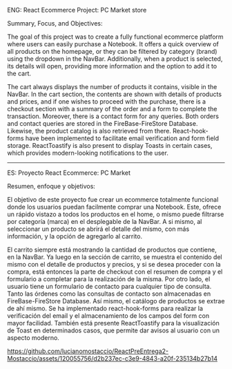 ENG:
React Ecommerce Project: PC Market store

Summary, Focus, and Objectives:

The goal of this project was to create a fully functional ecommerce platform where users can easily purchase a Notebook. It offers a quick overview of all products on the homepage, or they can be filtered by category (brand) using the dropdown in the NavBar. Additionally, when a product is selected, its details will open, providing more information and the option to add it to the cart.

The cart always displays the number of products it contains, visible in the NavBar. In the cart section, the contents are shown with details of products and prices, and if one wishes to proceed with the purchase, there is a checkout section with a summary of the order and a form to complete the transaction. Moreover, there is a contact form for any queries. Both orders and contact queries are stored in the FireBase-FireStore Database. Likewise, the product catalog is also retrieved from there. React-hook-forms have been implemented to facilitate email verification and form field storage. ReactToastify is also present to display Toasts in certain cases, which provides modern-looking notifications to the user.

---

ES:
Proyecto React Ecommerce: PC Market

Resumen, enfoque y objetivos:

El objetivo de este proyecto fue crear un ecommerce totalmente funcional donde los usuarios puedan facilmente comprar una Notebook. Este, ofrece un rápido vistazo a todos los productos en el home, o mismo puede filtrarse por categoría (marca) en el desplegable de la NavBar. A si mismo, al seleccionar un producto se abrirá el detalle del mismo, con más información, y la opción de agregarlo al carrito.

El carrito siempre está mostrando la cantidad de productos que contiene, en la NavBar. Ya luego en la sección de carrito, se muestra el contenido del mismo con el detalle de productos y precios, y si se desea proceder con la compra, está entonces la parte de checkout con el resumen de compra y el formulario a completar para la realización de la misma. Por otro lado, el usuario tiene un formulario de contacto para cualquier tipo de consulta. Tanto las órdenes como las consultas de contacto son almacenadas en FireBase-FireStore Database. Así mismo, el catálogo de productos se extrae de ahí mismo. Se ha implementado react-hook-forms para realizar la verificación del email y el almacenamiento de los campos del form con mayor facilidad. También está presente ReactToastify para la visualización de Toast en determinados casos, que permite dar avisos al usuario con un aspecto moderno.

https://github.com/lucianomostaccio/ReactPreEntrega2-Mostaccio/assets/120055756/d2b237ec-c3e9-4843-a20f-235134b27b14
